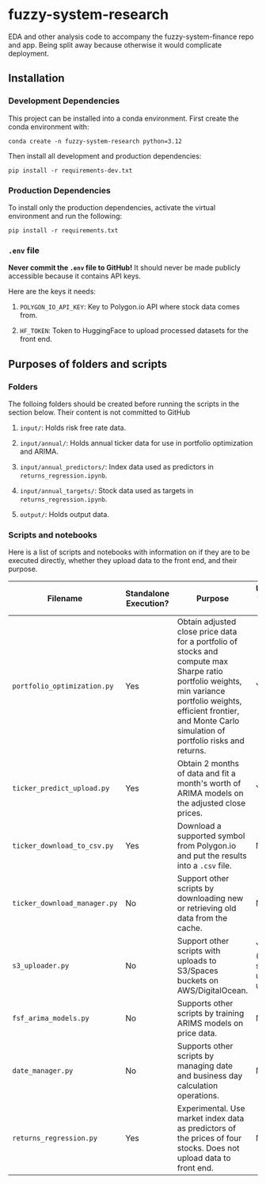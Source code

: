 # fuzzy-system-research
EDA and other analysis code to accompany the fuzzy-system-finance repo and app. Being split away because otherwise it would complicate deployment.

## Installation

### Development Dependencies

This project can be installed into a conda environment. First create the conda environment with:

```
conda create -n fuzzy-system-research python=3.12
```

Then install all development and production dependencies:

```
pip install -r requirements-dev.txt
```

### Production Dependencies

To install only the production dependencies, activate the virtual environment and run the following:

```
pip install -r requirements.txt
```

### `.env` file

**Never commit the `.env` file to GitHub!** It should never be made publicly accessible because it contains API keys.

Here are the keys it needs:

1. `POLYGON_IO_API_KEY`: Key to Polygon.io API where stock data comes from.

2. `HF_TOKEN`: Token to HuggingFace to upload processed datasets for the front end.

## Purposes of folders and scripts

### Folders

The folloing folders should be created before running the scripts in the section below. Their content is not committed to GitHub

1. `input/`: Holds risk free rate data.

2. `input/annual/`: Holds annual ticker data for use in portfolio optimization and ARIMA.

3. `input/annual_predictors/`: Index data used as predictors in `returns_regression.ipynb`.

4. `input/annual_targets/`: Stock data used as targets in `returns_regression.ipynb`.

2. `output/`: Holds output data.

### Scripts and notebooks

Here is a list of scripts and notebooks with information on if they are to be executed directly, whether they upload data to the front end, and their purpose.

| Filename                     | Standalone Execution? | Purpose                                                                                                                                                                                                                   | Uploads to front end?                |
| ---------------------------- | --------------------- | ------------------------------------------------------------------------------------------------------------------------------------------------------------------------------------------------------------------------- | ------------------------------------ |
| `portfolio_optimization.py`  | Yes                   | Obtain adjusted close price data for a portfolio of stocks and compute max Sharpe ratio portfolio weights, min variance portfolio weights, efficient frontier, and Monte Carlo simulation of portfolio risks and returns. | Yes                                  |
| `ticker_predict_upload.py`   | Yes                   | Obtain 2 months of data and fit a month's worth of ARIMA models on the adjusted close prices.                                                                                                                             | Yes                                  |
| `ticker_download_to_csv.py`  | Yes                   | Download a supported symbol from Polygon.io and put the results into a `.csv` file.                                                                                                                                       | No                                   |
| `ticker_download_manager.py` | No                    | Support other scripts by downloading new or retrieving old data from the cache.                                                                                                                                           | No                                   |
| `s3_uploader.py`             | No                    | Support other scripts with uploads to S3/Spaces buckets on AWS/DigitalOcean.                                                                                                                                              | Yes (other scripts use it to upload) |
| `fsf_arima_models.py`        | No                    | Supports other scripts by training ARIMS models on price data.                                                                                                                                                            | No                                   |
| `date_manager.py`            | No                    | Supports other scripts by managing date and business day calculation operations.                                                                                                                                          | No                                   |
| `returns_regression.py`      | Yes                   | Experimental. Use market index data as predictors of the prices of four stocks. Does not upload data to front end.                                                                                                        | No                                   |

